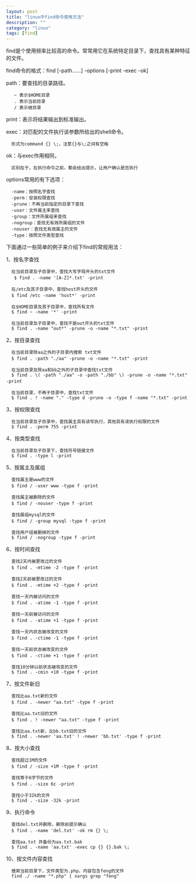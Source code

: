 ```yaml
---
layout: post
title: "linux中find命令使用方法"
description: ""
category: "linux"
tags: [find]
---
```

find是个使用频率比较高的命令。常常用它在系统特定目录下，查找具有某种特征的文件。 

find命令的格式：find [-path……] -options [-print -exec -ok] 

path：要查找的目录路径。 

       ~ 表示$HOME目录
       . 表示当前目录
       / 表示根目录 

print：表示将结果输出到标准输出。 

exec：对匹配的文件执行该参数所给出的shell命令。 

      形式为command {} \;，注意{}与\;之间有空格 

ok：与exec作用相同，

      区别在于，在执行命令之前，都会给出提示，让用户确认是否执行 

options常用的有下选项： 

      -name：按照名字查找 
      -perm：安装权限查找 
      -prune：不再当前指定的目录下查找 
      -user：文件属主来查找 
      -group：文件所属组来查找 
      -nogroup：查找无有效所属组的文件 
      -nouser：查找无有效属主的文件 
      -type：按照文件类型查找 

下面通过一些简单的例子来介绍下find的常规用法： 

1、按名字查找 

      在当前目录及子目录中，查找大写字母开头的txt文件 
       $ find . -name '[A-Z]*.txt' -print 　　

      在/etc及其子目录中，查找host开头的文件 
      $ find /etc -name 'host*' -print 　　

      在$HOME目录及其子目录中，查找所有文件 　　
      $ find ~ -name '*' -print 

      在当前目录及子目录中，查找不是out开头的txt文件 　　
      $ find . -name "out*" -prune -o -name "*.txt" -print 

2、按目录查找 　　

      在当前目录除aa之外的子目录内搜索 txt文件 　　
      $ find . -path "./aa" -prune -o -name "*.txt" -print 　　

      在当前目录及除aa和bb之外的子目录中查找txt文件 　　
      $ find . \( -path "./aa" -o -path "./bb" \) -prune -o -name "*.txt" -print 　　

      在当前目录，不再子目录中，查找txt文件 
      $ find . ! -name "." -type d -prune -o -type f -name "*.txt" -print 

3、按权限查找 　　
      
      在当前目录及子目录中，查找属主具有读写执行，其他具有读执行权限的文件 　　
      $ find . -perm 755 -print 

4、按类型查找 　　

	  在当前目录及子目录下，查找符号链接文件 　　
      $ find . -type l -print 

5、按属主及属组 　　

      查找属主是www的文件 　　
      $ find / -user www -type f -print 　　

      查找属主被删除的文件 
      $ find / -nouser -type f -print 　　

      查找属组mysql的文件 
      $ find / -group mysql -type f -print 　　

      查找用户组被删掉的文件 
      $ find / -nogroup -type f -print 

6、按时间查找 　　

      查找2天内被更改过的文件 
      $ find . -mtime -2 -type f -print 　　

      查找2天前被更改过的文件 
      $ find . -mtime +2 -type f -print 　　

      查找一天内被访问的文件 
      $ find . -atime -1 -type f -print 　　

      查找一天前被访问的文件 
      $ find . -atime +1 -type f -print 　　

      查找一天内状态被改变的文件 
      $ find . -ctime -1 -type f -print 　　

      查找一天前状态被改变的文件 
      $ find . -ctime +1 -type f -print 　　

      查找10分钟以前状态被改变的文件 
      $ find . -cmin +10 -type f -print 

7、按文件新旧 　　
      
      查找比aa.txt新的文件 
      $ find . -newer "aa.txt" -type f -print 　　

      查找比aa.txt旧的文件 
      $ find . ! -newer "aa.txt" -type f -print 　　

      查找比aa.txt新，比bb.txt旧的文件 
      $ find . -newer 'aa.txt' ! -newer 'bb.txt' -type f -print 

8、按大小查找 　　

      查找超过1M的文件 
      $ find / -size +1M -type f -print 　　

      查找等于6字节的文件 
      $ find . -size 6c -print 　　

      查找小于32k的文件 
      $ find . -size -32k -print 

9、执行命令 　　
      
      查找del.txt并删除，删除前提示确认 
      $ find . -name 'del.txt' -ok rm {} \; 　　

      查找aa.txt 并备份为aa.txt.bak 
      $ find . -name 'aa.txt' -exec cp {} {}.bak \;
10、按文件内容查找

	  搜索当前目录下，文件类型为.php，内容包含feng的文件
      find ./ -name "*.php" | xargs grep "feng"     
